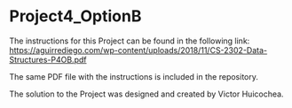 # Project4_OptionB

The instructions for this Project can be found in the following link: https://aguirrediego.com/wp-content/uploads/2018/11/CS-2302-Data-Structures-P4OB.pdf

The same PDF file with the instructions is included in the repository.

The solution to the Project was designed and created by Victor Huicochea.
